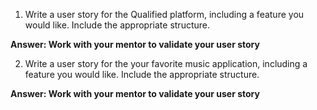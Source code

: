 1.  Write a user story for the Qualified platform, including a feature you would like. Include the appropriate structure.

**Answer: Work with your mentor to validate your user story**

2.  Write a user story for the your favorite music application, including a feature you would like. Include the appropriate structure.


**Answer: Work with your mentor to validate your user story**


